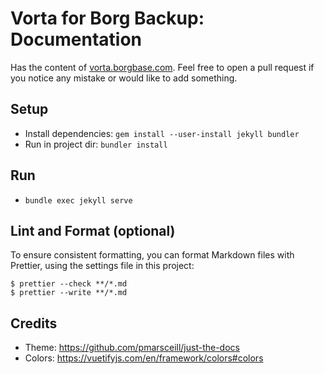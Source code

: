 # Vorta for Borg Backup: Documentation

Has the content of [vorta.borgbase.com](https://vorta.borgbase.com). Feel free to open a pull request if you notice any mistake or would like to add something.

## Setup

- Install dependencies: `gem install --user-install jekyll bundler`
- Run in project dir: `bundler install`

## Run

- `bundle exec jekyll serve`

## Lint and Format (optional)

To ensure consistent formatting, you can format Markdown files with Prettier, using the settings file in this project:

```
$ prettier --check **/*.md
$ prettier --write **/*.md
```

## Credits

- Theme: https://github.com/pmarsceill/just-the-docs
- Colors: https://vuetifyjs.com/en/framework/colors#colors
